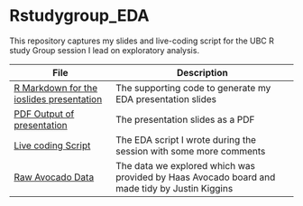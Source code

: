 # Rstudygroup_EDA

This repository captures my slides and live-coding script for the UBC R study Group session I lead on exploratory analysis.

|File|Description|
|---|---|
|[R Markdown for the ioslides presentation](https://github.com/aaronquinton/Rstudygroup_EDA/blob/master/R-Study-Group_EDA-slides.Rmd)| The supporting code to generate my EDA presentation slides|
|[PDF Output of presentation](https://github.com/aaronquinton/Rstudygroup_EDA/blob/master/EDA_slides.pdf)|The presentation slides as a PDF|
|[Live coding Script](https://github.com/aaronquinton/Rstudygroup_EDA/blob/master/Avacado_EDA.R)|The EDA script I wrote during the session with some more comments|
|[Raw Avocado Data](https://github.com/aaronquinton/Rstudygroup_EDA/blob/master/Data/avocado.csv)| The data we explored which was provided by Haas Avocado board and made tidy by Justin Kiggins|
